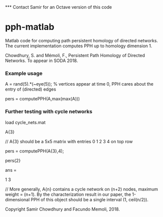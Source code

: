 *** Contact Samir for an Octave version of this code

# pph-matlab

Matlab code for computing path persistent homology of directed networks. 
The current implementation computes PPH up to homology dimension 1.

Chowdhury, S. and Mémoli, F., Persistent Path Homology of Directed Networks. To appear in SODA 2018.


### Example usage

A = rand(5).*(~eye(5)); % vertices appear at time 0, PPH cares about the entry of (directed) edges

pers = computePPH(A,max(max(A)))


### Further testing with cycle networks

load cycle_nets.mat 

A{3}

// A{3} should be a 5x5 matrix with entries 0 1 2 3 4 on top row
   
pers = computePPH(A{3},4); 

pers{2}

ans = 

   1  3

// More generally, A{n} contains a cycle network on (n+2) nodes, maximum weight = (n+1). 
By the characterization result in our paper, the 1-dimensional PPH of this object should be 
a single interval (1, ceil(n/2)). 

Copyright Samir Chowdhury and Facundo Memoli, 2018. 
